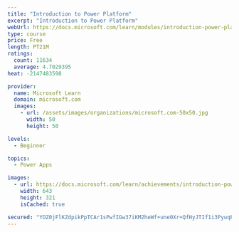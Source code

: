 ```yaml
---
title: "Introduction to Power Platform"
excerpt: "Introduction to Power Platform"
webUrl: https://docs.microsoft.com/learn/modules/introduction-power-platform/
type: course
price: Free
length: PT21M
ratings:
  count: 11634
  average: 4.7029395
heat: -2147483598

provider:
  name: Microsoft Learn
  domain: microsoft.com
  images:
    - url: /assets/images/organizations/microsoft.com-50x50.jpg
      width: 50
      height: 50

levels:
  - Beginner

topics:
  - Power Apps

images:
  - url: https://docs.microsoft.com/learn/achievements/introduction-power-platform-social.png
    width: 643
    height: 321
    isCached: true

secured: "YOZ0jFlKZdpikPpTCAr1sPwfIGw37iKM2heWf+une0Xr+QfHyJTIf1i3PyuqPU3kj/RvUkg4XFDrm5LDl6aiIqhmAnDMUEAZ11uVt9PY6BXy1vRRJy4m+LBB7WDG2MPOAx/QOMkCGcY1fdaLyqnIRqWLwCI8PGHieQmaTNM182WmB4TLBKdlnxU+K/kZcMo7qpfLCxPKkrMi4XJhwzuFGBMctjds8zzxut/W+gSAUJP3vgYsQ5zmSKVhYM6uBFUHM7qhIPJ9CXUtcPbye6M5a473Zku3Og39CjC+/eb+HsnXbsPV9v4LFeuZi8PurC5PwalwasU3sBeWUAR8NYo4sSrASFr3eh/kTL2Wzp/ge2USLPX2BYpnYGPf2iQ1RJuaNXBAHvS0URrySVwM5Sv8AP2S44JaemO7O8sT6mm7Jv4=;9xQ8TVeRBqQOkH/qP0Ebdg=="
---
```


